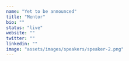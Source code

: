 ```yaml
---
name: "Yet to be announced"
title: "Mentor"
bio: ""
status: "live"
website: ""
twitter: ""
linkedin: ""
image: "assets/images/speakers/speaker-2.png"
---
```

